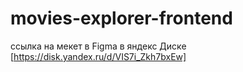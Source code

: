 # movies-explorer-frontend

ссылка на мекет в Figma в яндекс Диске [https://disk.yandex.ru/d/VIS7i_Zkh7bxEw]
